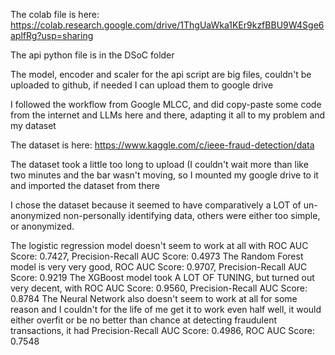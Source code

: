 The colab file is here: https://colab.research.google.com/drive/1ThgUaWka1KEr9kzfBBU9W4Sge6aplfRg?usp=sharing

The api python file is in the DSoC folder

The model, encoder and scaler for the api script are big files, couldn't be uploaded to github, if needed I can upload them to google drive

I followed the workflow from Google MLCC, and did copy-paste some code from the internet and LLMs here and there, adapting it all to my problem and my dataset

The dataset is here: https://www.kaggle.com/c/ieee-fraud-detection/data

The dataset took a little too long to upload (I couldn't wait more than like two minutes and the bar wasn't moving, so I mounted my google drive to it and imported the dataset from there

I chose the dataset because it seemed to have comparatively a LOT of un-anonymized non-personally identifying data, others were either too simple, or anonymized.

The logistic regression model doesn't seem to work at all with ROC AUC Score: 0.7427, Precision-Recall AUC Score: 0.4973
The Random Forest model is very very good, ROC AUC Score: 0.9707, Precision-Recall AUC Score: 0.9219
The XGBoost model took A LOT OF TUNING, but turned out very decent, with ROC AUC Score: 0.9560, Precision-Recall AUC Score: 0.8784
The Neural Network also doesn't seem to work at all for some reason and I couldn't for the life of me get it to work even half well, it would either overfit or be no better than chance at detecting fraudulent transactions,
it had Precision-Recall AUC Score: 0.4986, ROC AUC Score: 0.7548

